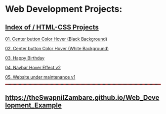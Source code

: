 # Web Development Projects:


##  <a href="https://theswapnilzambare.github.io/Web_Development_Example">Index of / HTML-CSS Projects</a>


<a href="https://theswapnilzambare.github.io/Web_Development_Example/OnePageProject/CenterbuttonColorHoverBlack.html" target="_blank" >01. Center button Color Hover (Black Background)</a>

<a href="https://theswapnilzambare.github.io/Web_Development_Example/OnePageProject/CenterbuttonColorHoverWhite.html" target="_blank" >02. Center button Color Hover (White Background)</a>

<a href="https://theswapnilzambare.github.io/Web_Development_Example/OnePageProject/HappyBirthday.html" target="_blank" >03. Happy Birthday</a>

<a href="https://theswapnilzambare.github.io/Web_Development_Example/OnePageProject/Navbar_hovereffect_v2.html" target="_blank" >04. Navbar Hover Effect v2</a>

<a href="https://theswapnilzambare.github.io/Web_Development_Example/OnePageProject/undermaintenancev1.html" target="_blank" >05. Website under maintenance v1</a>


<hr style="border-top: 2px dotted red;">

## <a href="https://theswapnilzambare.github.io/Web_Development_Example">https://theSwapnilZambare.github.io/Web_Development_Example</a> 
